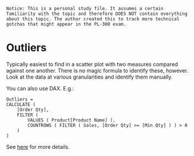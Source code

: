 `Notice: This is a personal study file. It assumes a certain familiarity with the topic and therefore DOES NOT contain everything about this topic. The author created this to track more technical gotchas that might appear in the PL-300 exam.`

# Outliers
Typically easiest to find in a scatter plot with two measures compared against one another. There is no magic formula to identify these, however. Look at the data at various granularities and identify them manually.

You can also use DAX. E.g.:
```
Outliers =
CALCULATE (
    [Order Qty],
    FILTER (
        VALUES ( Product[Product Name] ),
        COUNTROWS ( FILTER ( Sales, [Order Qty] >= [Min Qty] ) ) > 0
    )
)
```

See [here](https://docs.microsoft.com/en-us/learn/modules/perform-analytics-power-bi/3-visuals) for more details.


